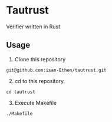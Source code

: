 # Tautrust
Verifier written in Rust

## Usage
1. Clone this repository
```
git@github.com:isan-Ethen/tautrust.git
```
2. cd to this repository.
```
cd tautrust
```
3. Execute Makefile
```
./Makefile
```
